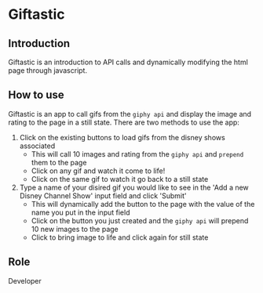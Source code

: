 # Giftastic
## Introduction
Giftastic is an introduction to API calls and dynamically modifying the html page through javascript.

## How to use
Giftastic is an app to call gifs from the `giphy api` and display the image and rating to the page in a still state. There are two methods to use the app:
1. Click on the existing buttons to load gifs from the disney shows associated
   - This will call 10 images and rating from the `giphy api` and `prepend` them to the page
   - Click on any gif and watch it come to life! 
   - Click on the same gif to watch it go back to a still state
2. Type a name of your disired gif you would like to see in the 'Add a new Disney Channel Show' input field and click 'Submit'
   - This will dynamically add the button to the page with the value of the name you put in the input field
   - Click on the button you just created and the `giphy api` will prepend 10 new images to the page
   - Click to bring image to life and click again for still state
   
## Role
Developer
